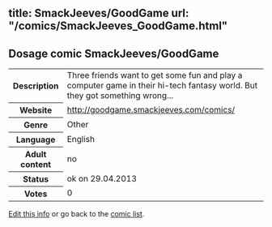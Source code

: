 title: SmackJeeves/GoodGame
url: "/comics/SmackJeeves_GoodGame.html"
---
Dosage comic SmackJeeves/GoodGame
-----------------------------------------

<p id="msg"></p>
<script type="text/javascript">
if (window.location.search === '?edit_info_mail=sent_ok') {
  var elem = document.getElementById("msg");
  elem.innerHTML = 'Edited information sucessfully sent for review, which is usually done daily. Thanks!';
  elem.className = 'ok';
}
</script>
<table class="comicinfo">
<tr>
<th>Description</th><td>Three friends want to get some fun and play a computer game in their hi-tech fantasy world. But they got something wrong...</td>
</tr>
<tr>
<th>Website</th><td><a href="http://goodgame.smackjeeves.com/comics/">http://goodgame.smackjeeves.com/comics/</a></td>
</tr>
<tr>
<th>Genre</th><td>Other</td>
</tr>
<tr>
<th>Language</th><td>English</td>
</tr>
<tr>
<th>Adult content</th><td>no</td>
</tr>
<tr>
<th>Status</th><td>ok on 29.04.2013</td>
</tr>
<tr>
<th>Votes</th><td>0</td>
</tr>
</table>

[Edit this info](SmackJeeves_GoodGame_edit.html) or go back to the [comic list](../comic-index.html).

